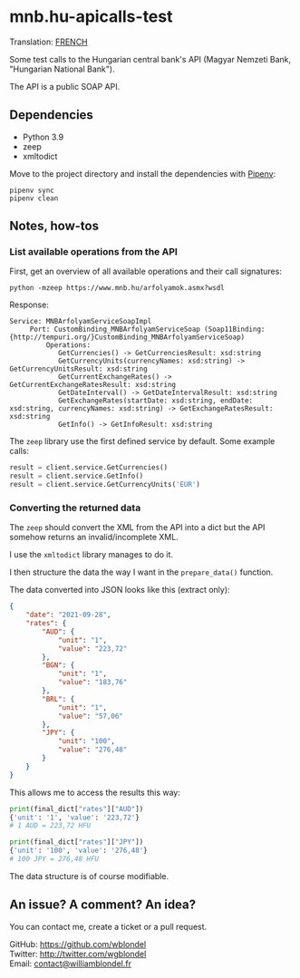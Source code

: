 # mnb.hu-apicalls-test

Translation: [FRENCH](README.md)

Some test calls to the Hungarian central bank's API (Magyar Nemzeti Bank, "Hungarian National Bank").

The API is a public SOAP API.

## Dependencies

- Python 3.9
- zeep
- xmltodict

Move to the project directory and install the dependencies with [Pipenv](https://pipenv.pypa.io/en/stable/install/#pragmatic-installation-of-pipenv):
```
pipenv sync
pipenv clean
```

## Notes, how-tos

### List available operations from the API

First, get an overview of all available operations and their call signatures:
```shell
python -mzeep https://www.mnb.hu/arfolyamok.asmx?wsdl
```

Response:
```
Service: MNBArfolyamServiceSoapImpl
     Port: CustomBinding_MNBArfolyamServiceSoap (Soap11Binding: {http://tempuri.org/}CustomBinding_MNBArfolyamServiceSoap)
         Operations:
            GetCurrencies() -> GetCurrenciesResult: xsd:string
            GetCurrencyUnits(currencyNames: xsd:string) -> GetCurrencyUnitsResult: xsd:string
            GetCurrentExchangeRates() -> GetCurrentExchangeRatesResult: xsd:string
            GetDateInterval() -> GetDateIntervalResult: xsd:string
            GetExchangeRates(startDate: xsd:string, endDate: xsd:string, currencyNames: xsd:string) -> GetExchangeRatesResult: xsd:string
            GetInfo() -> GetInfoResult: xsd:string
```

The `zeep` library use the first defined service by default. Some example calls:
```python
result = client.service.GetCurrencies()
result = client.service.GetInfo()
result = client.service.GetCurrencyUnits('EUR')
```

### Converting the returned data
The `zeep` should convert the XML from the API into a dict but the API somehow returns an invalid/incomplete XML.

I use the `xmltodict` library manages to do it.

I then structure the data the way I want in the `prepare_data()` function.

The data converted into JSON looks like this (extract only):
```json
{
    "date": "2021-09-28",
    "rates": {
        "AUD": {
            "unit": "1",
            "value": "223,72"
        },
        "BGN": {
            "unit": "1",
            "value": "183,76"
        },
        "BRL": {
            "unit": "1",
            "value": "57,06"
        },
        "JPY": {
            "unit": "100",
            "value": "276,48"
        }
    }
}
```

This allows me to access the results this way:
```python
print(final_dict["rates"]["AUD"])
{'unit': '1', 'value': '223,72'}
# 1 AUD = 223,72 HFU

print(final_dict["rates"]["JPY"])
{'unit': '100', 'value': '276,48'}
# 100 JPY = 276,48 HFU
```

The data structure is of course modifiable.

## An issue? A comment? An idea?

You can contact me, create a ticket or a pull request.

GitHub: https://github.com/wblondel <br/> Twitter:
http://twitter.com/wgblondel <br/> Email: contact@williamblondel.fr